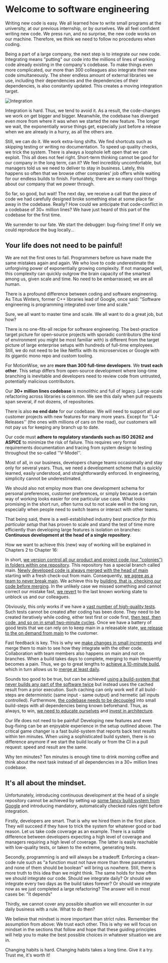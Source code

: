 # Welcome to software engineering

Writing new code is easy. 
We all learned how to write small programs at the university, at our previous internship, or by ourselves. 
We all feel confident writing new code.
We press run, and no surprise, the new code works on our machine. 
Therefore, we think we need to follow no procedures when coding.

Being a part of a large company, the next step is to integrate our new code.
Integrating means "putting" our code into the millions of lines of working code already existing in the company's codebase.
To make things even more complicated, our more than 300 colleagues also integrate their new code simultaneously.
The sheer endless amount of external libraries we use, including their dependencies and the dependencies of their dependencies, is also constantly updated. 
This creates a moving integration target.

![Integration](img/1/branches.png)

Integration is hard. 
Thus, we tend to avoid it.
As a result, the code-changes we work on get bigger and bigger.
Meanwhile, the codebase has diverged even more from where it was when we started the new feature. 
The longer we wait, the exponentially worse things get, especially just before a release when we are already in a hurry, as all the others are. 

Still, we can do it. 
We work extra-long shifts. 
We find shortcuts such as skipping testing or writing no documentation.
To speed up quality checks, we trick the system. 
There is always a loophole left open that we can exploit.
This all does not feel right.
Short-term thinking cannot be good for our company in the long term, can it?
We feel incredibly uncomfortable, but managers told us we need to deliver to stay in business. 
Lately, this happens so often that we browse other companies' job offers while waiting for our endless builds to finish. 
Fortunately, there are so many cool things about our company that we power through.

So far, so good, but wait!
The next day, we receive a call that the piece of code we had carefully designed broke something else at some place far away in the codebase.
Really? How could we anticipate that code-conflict in a codebase of 30+ million lines?
We have just heard of this part of the codebase for the first time. 

We surrender to our fate. 
We start the debugger: bug-fixing time!
If only we could reproduce the bug locally...

## Your life does not need to be painful!

We are not the first ones to fail. 
Programmers before us have made the same mistakes again and again. 
We who love to code underestimate the unforgiving power of exponentially growing complexity.
If not managed well, this complexity can quickly outgrow the brain capacity of the smartest among us, given scale and time.
No need to be embarrassed; we are all human.

There is a profound difference between coding and software engineering.
As Titus Winters, former C++ libraries lead of Google, once said:
"Software engineering is programming integrated over time and scale." 

Sure, we all want to master time and scale. We all want to do a great job, but how? 

There is no one-fits-all recipe for software engineering. 
The best-practice target picture for open-source projects with sporadic contributors (the kind of environment you might be most familiar with) is different from the target picture of large enterprise setups with hundreds of full-time employees.
Still, we do not need to be like Netflix with its microservices or Google with its gigantic mono repo and custom tooling. 

For MotionWise, we are __more than 300 full-time developers__. 
We __trust each other__. This setup differs from open-source development where long-time branching is inevitable and developers need to review code from untrusted, potentially malicious contributors. 

Our __30+ million lines codebase__ is monolithic and full of legacy.
Large-scale refactoring across libraries is common.
We see this daily when pull requests span several, if not dozens, of repositories.

There is also __no end date__ for our codebase. We will need to support all our customer projects with new features for many more years. Except for ''L4-Releases'' (the ones with millions of cars on the road), our customers will not pay us for keeping any branch up to date. 

Our code must **adhere to regulatory standards such as ISO 26262 and ASPICE** to minimize the risk of failure. This requires very formal requirements documentation and tracing from system design to testing throughout the so-called ''V-Model''. 

Most of all, in our business, developers change teams occasionally and stay only for several years. Thus, we need a development scheme that is quickly learned, easily understood, and straightforwardly enforced. In engineering, simplicity cannot be underestimated.

We should also not employ more than one development schema for personal preferences, customer preferences, or simply because a certain way of working looks easier for one particular use case. What looks promising in the short run, often turns out to not scale well in the long run, especially when people need to switch teams or interact with other teams. 

That being said, there is a well-established industry best practice _for this particular setup_ that has proven to scale and stand the test of time more efficiently than developing large features is isolation on branches:
**Continuous development at the head of a single repository**.

How we want to achieve this (new) way of working will be explained in Chapters 2 to Chapter 16: 

In short, [we version control all our product and project code (our "colonies") in folders within one repository](chap_version_control). 
This repository has a special branch called main. [Newly developed code is always merged with the head of main](chap_develop_at_head) starting with a fresh check-out from main. 
Consequently, [we agree as a team to never break main](chap_never_break_main). 
We achieve this by [building, that is, checking our code before merging](chap_build_before_merge). In the unlikely case we missed something and cannot correct our mistake fast, [we revert](chap_revert) to the last known working state to unblock us and our colleagues.

Obviously, this only works if we have a [vast number of high-quality tests](chap_tests). 
Such tests cannot be created after coding has been done. They need to be created iteratively while coding, either test first or code first, [then test, then code, and so on in small two-minute cycles](chap_tdd). 
Once we have a battery of good tests that we can rely on to keep main in a releasable state, [we release to the on demand from main](chap_release) to the customer.

Fast feedback is key. This is why we [make changes in small increments](chap_small_increments) and merge them to main to see how they integrate with the other code. 
Collaboration with team members also happens on main and not on branches. When a build takes days to complete, merging to main frequently becomes a pain. Thus, we go to great lengths to [achieve a 10-minute build](chap_fast_build), 
which in turn allows us to [merge at least daily](chap_merge_daily). 

Sounds too good to be true, but can be achieved [using a build-system that never builds any part of the software twice](chap_build_system) but instead uses the cached result from a prior execution. Such caching can only work well if all build-steps are deterministic (same input - same output) and hermetic (all inputs controlled). Furthermore, [the codebase needs to be decoupled](chap_decouple) into small build-steps with all dependencies being known beforehand. Thus, as always, to win, [we need to educate ourselves](chap_educate) and [invest in architecture](chap_architecture).

Our life does not need to be painful! Developing new features and even bug-fixing can be an enjoyable experience in the setup outlined above. The critical game changer is a fast build-system that reports back test results within ten minutes. When using a sophisticated build system, there is no difference anymore if we start the build locally or from the CI in a pull request: speed and result are the same. 

Why ten minutes? Ten minutes is enough time to drink morning coffee and think about the next task instead of all dependencies in a 30+ million lines codebase.

## It's all about the mindset.

Unfortunately, introducing continuous development at the head of a single repository cannot be achieved by setting up [some fancy build system from Google](https://bazel.build/) and introducing mandatory, automatically checked rules right before integration. 

Firstly, developers are smart. That is why we hired them in the first place. They will succeed if they have to trick the system for whatever good or bad reason. Let us take code coverage as an example. There is a subtle difference between developers expecting a high level of coverage and managers requiring a high level of coverage. The latter is easily reachable with low-quality tests, or taken to the extreme, generating tests. 

Secondly, programming is and will always be a tradeoff. Enforcing a clean-code rule such as "a function must not have more than three parameters and none of them should be boolean" will bring us nowhere. Still, there is more truth to this idea than we might think. The same holds for how often we should integrate our code. Should we integrate daily? Or should we integrate every two days as the build takes forever? Or should we integrate now as we just completed a large refactoring? The answer will in most cases be: "It depends"

Thirdly, we cannot cover any possible situation we will encounter in our daily business with a rule. What to do then? 

We believe that mindset is more important than strict rules. Remember the assumption from above: We trust each other. This is why we will focus on mindset in the sections that follow and hope that these guiding principles will help you to make the best possible choices in whatever situation we are in. 

Changing habits is hard. Changing habits takes a long time. Give it a try. Trust me, it's worth it!